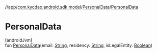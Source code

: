 //[app](../../../index.md)/[com.kycdao.android.sdk.model](../index.md)/[PersonalData](index.md)/[PersonalData](-personal-data.md)

# PersonalData

[androidJvm]\
fun [PersonalData](-personal-data.md)(email: [String](https://kotlinlang.org/api/latest/jvm/stdlib/kotlin/-string/index.html), residency: [String](https://kotlinlang.org/api/latest/jvm/stdlib/kotlin/-string/index.html), isLegalEntity: [Boolean](https://kotlinlang.org/api/latest/jvm/stdlib/kotlin/-boolean/index.html))
